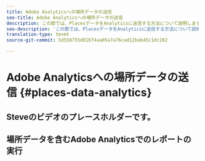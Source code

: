 ```yaml
---
title: Adobe Analyticsへの場所データの送信
seo-title: Adobe Analyticsへの場所データの送信
description: この節では、PlacesデータをAnalyticsに送信する方法について説明します。
seo-description: 'この節では、PlacesデータをAnalyticsに送信する方法について説明します。 '
translation-type: tm+mt
source-git-commit: 5d558755d816f4aa05a7a76cad12bab45c1dc282

---
```



# Adobe Analyticsへの場所データの送信 {#places-data-analytics}



## Steveのビデオのプレースホルダーです。



## 場所データを含むAdobe Analyticsでのレポートの実行
